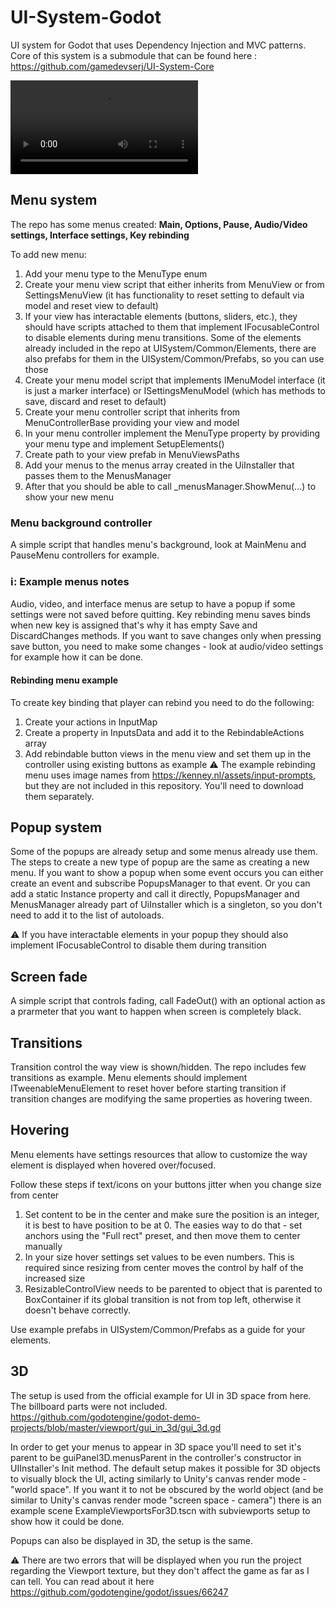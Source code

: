 # UI-System-Godot

UI system for Godot that uses Dependency Injection and MVC patterns.  
Core of this system is a submodule that can be found here : https://github.com/gamedevserj/UI-System-Core 

![Video](https://raw.githubusercontent.com/gamedevserj/Images-For-Repo/refs/heads/main/UiSystemGodot/UISystemGodotAnimated.mp4)  

## Menu system
The repo has some menus created: **Main, Options, Pause, Audio/Video settings, Interface settings, Key rebinding**   

To add new menu:
1. Add your menu type to the MenuType enum
2. Create your menu view script that either inherits from MenuView or from SettingsMenuView (it has functionality to reset setting to default via model and reset view to default)
3. If your view has interactable elements (buttons, sliders, etc.), they should have scripts attached to them that implement IFocusableControl to disable elements during menu transitions. Some of the elements already included in the repo at UISystem/Common/Elements, there are also prefabs for them in the UISystem/Common/Prefabs, so you can use those
4. Create your menu model script that implements IMenuModel interface (it is just a marker interface) or ISettingsMenuModel (which has methods to save, discard and reset to default)
5. Create your menu controller script that inherits from MenuControllerBase providing your view and model
6. In your menu controller implement the MenuType property by providing your menu type and implement SetupElements()
7. Create path to your view prefab in MenuViewsPaths
8. Add your menus to the menus array created in the UiInstaller that passes them to the MenusManager
9. After that you should be able to call _menusManager.ShowMenu(...) to show your new menu

### Menu background controller
A simple script that handles menu's background, look at MainMenu and PauseMenu controllers for example.

### ℹ️: Example menus notes

Audio, video, and interface menus are setup to have a popup if some settings were not saved before quitting. Key rebinding menu saves binds when new key is assigned that's why it has empty Save and DiscardChanges methods. If you want to save changes only when pressing save button, you need to make some changes - look at audio/video settings for example how it can be done.

#### Rebinding menu example  
  
To create key binding that player can rebind you need to do the following:
1. Create your actions in InputMap
2. Create a property in InputsData and add it to the RebindableActions array
3. Add rebindable button views in the menu view and set them up in the controller using existing buttons as example
 ⚠️ The example rebinding menu uses image names from https://kenney.nl/assets/input-prompts, but they are not included in this repository. You'll need to download them separately.

## Popup system
Some of the popups are already setup and some menus already use them. The steps to create a new type of popup are the same as creating a new menu. 
If you want to show a popup when some event occurs you can either create an event and subscribe PopupsManager to that event. Or you can add a static Instance property and call it directly, PopupsManager and MenusManager already part of UiInstaller which is a singleton, so you don't need to add it to the list of autoloads.  

 ⚠️ If you have interactable elements in your popup they should also implement IFocusableControl to disable them during transition

## Screen fade
A simple script that controls fading, call FadeOut() with an optional action as a prarmeter that you want to happen when screen is completely black.  

## Transitions  
Transition control the way view is shown/hidden. The repo includes few transitions as example. Menu elements should implement ITweenableMenuElement to reset hover before starting transition if transition changes are modifying the same properties as hovering tween.

## Hovering  
Menu elements have settings resources that allow to customize the way element is displayed when hovered over/focused.  

Follow these steps if text/icons on your buttons jitter when you change size from center
1. Set content to be in the center and make sure the position is an integer, it is best to have position to be at 0. The easies way to do that - set anchors using the "Full rect" preset, and then move them to center manually
2. In your size hover settings set values to be even numbers. This is required since resizing from center moves the control by half of the increased size
3. ResizableControlView needs to be parented to object that is parented to BoxContainer if its global transition is not from top left, otherwise it doesn't behave correctly.

Use example prefabs in UISystem/Common/Prefabs as a guide for your elements.

## 3D 
The setup is used from the official example for UI in 3D space from here. The billboard parts were not included.
https://github.com/godotengine/godot-demo-projects/blob/master/viewport/gui_in_3d/gui_3d.gd

In order to get your menus to appear in 3D space you'll need to set it's parent to be guiPanel3D.menusParent in the controller's constructor in UIInstaller's Init method. 
The default setup makes it possible for 3D objects to visually block the UI, acting similarly to Unity's canvas render mode - "world space". If you want it to not be obscured by the world object (and be similar to Unity's canvas render mode "screen space - camera") there is an example scene ExampleViewportsFor3D.tscn with subviewports setup to show how it could be done.

Popups can also be displayed in 3D, the setup is the same.

 ⚠️ There are two errors that will be displayed when you run the project regarding the Viewport texture, but they don't affect the game as far as I can tell.
 You can read about it here https://github.com/godotengine/godot/issues/66247
